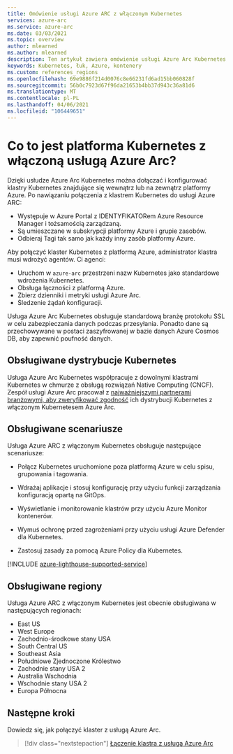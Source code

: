 ```yaml
---
title: Omówienie usługi Azure ARC z włączonym Kubernetes
services: azure-arc
ms.service: azure-arc
ms.date: 03/03/2021
ms.topic: overview
author: mlearned
ms.author: mlearned
description: Ten artykuł zawiera omówienie usługi Azure Arc Kubernetes.
keywords: Kubernetes, łuk, Azure, kontenery
ms.custom: references_regions
ms.openlocfilehash: 69e9886f214d0076c8e66231fd6ad15bb060828f
ms.sourcegitcommit: 56b0c7923d67f96da21653b4bb37d943c36a81d6
ms.translationtype: MT
ms.contentlocale: pl-PL
ms.lasthandoff: 04/06/2021
ms.locfileid: "106449651"
---
```

# <a name="what-is-azure-arc-enabled-kubernetes"></a>Co to jest platforma Kubernetes z włączoną usługą Azure Arc?

Dzięki usłudze Azure Arc Kubernetes można dołączać i konfigurować klastry Kubernetes znajdujące się wewnątrz lub na zewnątrz platformy Azure. Po nawiązaniu połączenia z klastrem Kubernetes do usługi Azure ARC:
* Występuje w Azure Portal z IDENTYFIKATORem Azure Resource Manager i tożsamością zarządzaną. 
* Są umieszczane w subskrypcji platformy Azure i grupie zasobów.
* Odbieraj Tagi tak samo jak każdy inny zasób platformy Azure. 

Aby połączyć klaster Kubernetes z platformą Azure, administrator klastra musi wdrożyć agentów. Ci agenci:
* Uruchom w `azure-arc` przestrzeni nazw Kubernetes jako standardowe wdrożenia Kubernetes.
* Obsługa łączności z platformą Azure.
* Zbierz dzienniki i metryki usługi Azure Arc.
* Śledzenie żądań konfiguracji. 

Usługa Azure Arc Kubernetes obsługuje standardową branżę protokołu SSL w celu zabezpieczania danych podczas przesyłania. Ponadto dane są przechowywane w postaci zaszyfrowanej w bazie danych Azure Cosmos DB, aby zapewnić poufność danych.

## <a name="supported-kubernetes-distributions"></a>Obsługiwane dystrybucje Kubernetes

Usługa Azure Arc Kubernetes współpracuje z dowolnymi klastrami Kubernetes w chmurze z obsługą rozwiązań Native Computing (CNCF). Zespół usługi Azure Arc pracował z [najważniejszymi partnerami branżowymi, aby zweryfikować zgodność](./validation-program.md) ich dystrybucji Kubernetes z włączonym Kubernetesem Azure Arc.

## <a name="supported-scenarios"></a>Obsługiwane scenariusze 

Usługa Azure ARC z włączonym Kubernetes obsługuje następujące scenariusze: 

* Połącz Kubernetes uruchomione poza platformą Azure w celu spisu, grupowania i tagowania.

* Wdrażaj aplikacje i stosuj konfigurację przy użyciu funkcji zarządzania konfiguracją opartą na GitOps. 

* Wyświetlanie i monitorowanie klastrów przy użyciu Azure Monitor kontenerów.

* Wymuś ochronę przed zagrożeniami przy użyciu usługi Azure Defender dla Kubernetes.

* Zastosuj zasady za pomocą Azure Policy dla Kubernetes.

[!INCLUDE [azure-lighthouse-supported-service](../../../includes/azure-lighthouse-supported-service.md)]

## <a name="supported-regions"></a>Obsługiwane regiony 

Usługa Azure ARC z włączonym Kubernetes jest obecnie obsługiwana w następujących regionach: 

* East US
* West Europe
* Zachodnio-środkowe stany USA
* South Central US
* Southeast Asia
* Południowe Zjednoczone Królestwo
* Zachodnie stany USA 2
* Australia Wschodnia
* Wschodnie stany USA 2
* Europa Północna

## <a name="next-steps"></a>Następne kroki

Dowiedz się, jak połączyć klaster z usługą Azure Arc.
> [!div class="nextstepaction"]
> [Łączenie klastra z usługą Azure Arc](./quickstart-connect-cluster.md)
